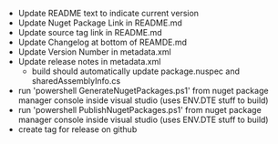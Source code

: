 * Update README text to indicate current version
* Update Nuget Package Link in README.md
* Update source tag link in README.md
* Update Changelog at bottom of REAMDE.md
* Update Version Number in metadata.xml
* Update release notes in metadata.xml
  * build should automatically update package.nuspec and sharedAssemblyInfo.cs
* run 'powershell GenerateNugetPackages.ps1' from nuget package manager console inside visual studio (uses ENV.DTE stuff to build)
* run 'powershell PublishNugetPackages.ps1' from nuget package manager console inside visual studio (uses ENV.DTE stuff to build)
* create tag for release on github
